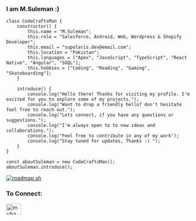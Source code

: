 ### I am M.Suleman :)
```
class CodeCraftsMan {
    constructor() {
        this.name = "M.Suleman";
        this.role = "Salesforce, Android, Web, Wordpress & Shopify Developer";
        this.email = "supolaris.dev@email.com";
        this.location = "Pakistan";
        this.languages = ["Apex", "JavaScript", "TypeScript", "React Native", "Angular", "SOQL"];
        this.hobbies = ["Coding", "Reading", "Gaming", "Skateboarding"];
    }

    introduce() {
        console.log("Hello there! Thanks for visiting my profile. I'm excited for you to explore some of my projects.");
        console.log("Want to drop a friendly hello? don't hesitate feel free to reach out.");
        console.log("Lets connect, if you have any questions or suggestions.");
        console.log("I'm always open to to new ideas and collaborations.");
        console.log("Feel free to contribute in any of my work");
        console.log("Stay tuned for updates, Thanks :) ");
    }
}

const aboutSuleman = new CodeCraftsMan();
aboutSuleman.introduce();
```

<a href="https://roadmap.sh"><img src="https://api.roadmap.sh/v1-badge/tall/6561c0ac5145316d256cd87c?variant=dark&roadmaps=javascript%2Creact-native%2Cangular" alt="roadmap.sh"/></a>

<h3 align="left">To Connect:</h3>
<p align="left">
<a href="https://linkedin.com/in/muhammad-suleman-593a6b20a" target="blank"><img align="center" src="https://raw.githubusercontent.com/rahuldkjain/github-profile-readme-generator/master/src/images/icons/Social/linked-in-alt.svg" alt="muhammad-suleman-593a6b20a" height="30" width="40" /></a>
</p>
